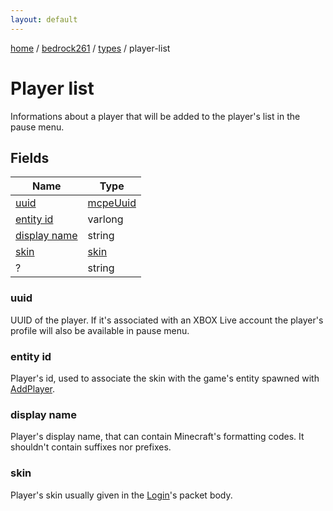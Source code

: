 ```yaml
---
layout: default
---
```


[home](/)  /  [bedrock261](/protocol/bedrock261)  /  [types](/protocol/bedrock261/types)  /  player-list

# Player list

Informations about a player that will be added to the player's list in the pause menu.

## Fields

Name | Type
---|---
[uuid](#uuid) | [mcpeUuid](/protocol/bedrock261/types/mcpe-uuid)
[entity id](#entity-id) | varlong
[display name](#display-name) | string
[skin](#skin) | [skin](/protocol/bedrock261/types/skin)
? | string

### uuid

UUID of the player. If it's associated with an XBOX Live account the player's profile will also be available in pause menu.

### entity id

Player's id, used to associate the skin with the game's entity spawned with [AddPlayer](#play_add-player).

### display name

Player's display name, that can contain Minecraft's formatting codes. It shouldn't contain suffixes nor prefixes.

### skin

Player's skin usually given in the [Login](#play_login)'s packet body.
